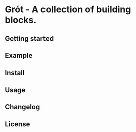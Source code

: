 # Grót - A collection of building blocks.

## Getting started

## Example

## Install

## Usage

## Changelog

## License
